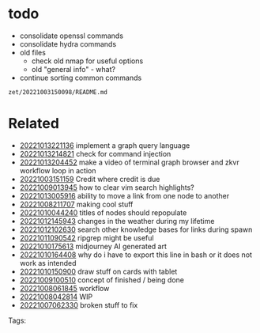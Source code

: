 # todo
- consolidate openssl commands
- consolidate hydra commands
- old files
  - check old nmap for useful options
  - old "general info" - what?
- continue sorting common commands

` zet/20221003150098/README.md `

# Related

- [20221013221136](/zet/20221013221136/README.md) implement a graph query language
- [20221013214821](/zet/20221013214821/README.md) check for command injection
- [20221013204452](/zet/20221013204452/README.md) make a video of terminal graph browser and zkvr workflow loop in action
- [20221003151159](/zet/20221003151159/README.md) Credit where credit is due
- [20221009013945](/zet/20221009013945/README.md) how to clear vim search highlights?
- [20221013005916](/zet/20221013005916/README.md) ability to move a link from one node to another
- [20221008211707](/zet/20221008211707/README.md) making cool stuff
- [20221010044240](/zet/20221010044240/README.md) titles of nodes should repopulate
- [20221012145943](/zet/20221012145943/README.md) changes in the weather during my lifetime
- [20221012102630](/zet/20221012102630/README.md) search other knowledge bases for links during spawn
- [20221011090542](/zet/20221011090542/README.md) ripgrep might be useful
- [20221010175613](/zet/20221010175613/README.md) midjourney AI generated art
- [20221010164408](/zet/20221010164408/README.md) why do i have to export this line in bash or it does not work as intended
- [20221010150900](/zet/20221010150900/README.md) draw stuff on cards with tablet
- [20221009100510](/zet/20221009100510/README.md) concept of finished / being done
- [20221008061845](/zet/20221008061845/README.md) workflow
- [20221008042814](/zet/20221008042814/README.md) WIP
- [20221007062330](/zet/20221007062330/README.md) broken stuff to fix

Tags:

    
